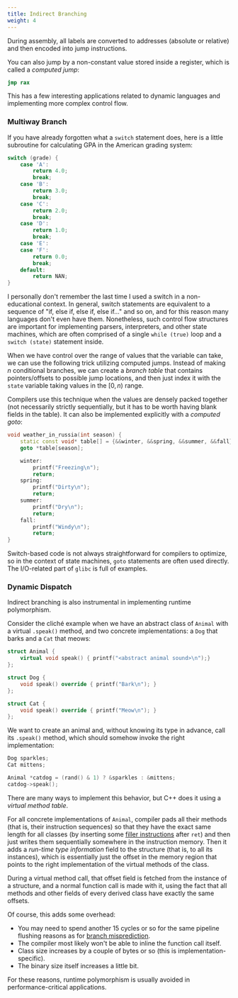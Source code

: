 ```yaml
---
title: Indirect Branching
weight: 4
---
```


During assembly, all labels are converted to addresses (absolute or relative) and then encoded into jump instructions.

You can also jump by a non-constant value stored inside a register, which is called a *computed jump*:

```nasm
jmp rax
```

This has a few interesting applications related to dynamic languages and implementing more complex control flow.

### Multiway Branch

If you have already forgotten what a `switch` statement does, here is a little subroutine for calculating GPA in the American grading system:

```cpp
switch (grade) {
    case 'A':
        return 4.0;
        break;
    case 'B':
        return 3.0;
        break;
    case 'C':
        return 2.0;
        break;
    case 'D':
        return 1.0;
        break;
    case 'E':
    case 'F':
        return 0.0;
        break;
    default:
        return NAN;
}
```

I personally don't remember the last time I used a switch in a non-educational context. In general, switch statements are equivalent to a sequence of "if, else if, else if, else if…" and so on, and for this reason many languages don't even have them. Nonetheless, such control flow structures are important for implementing parsers, interpreters, and other state machines, which are often comprised of a single `while (true)` loop and a `switch (state)` statement inside.

When we have control over the range of values that the variable can take, we can use the following trick utilizing computed jumps. Instead of making $n$ conditional branches, we can create a *branch table* that contains pointers/offsets to possible jump locations, and then just index it with the `state` variable taking values in the $[0, n)$ range.

Compilers use this technique when the values are densely packed together (not necessarily strictly sequentially, but it has to be worth having blank fields in the table). It can also be implemented explicitly with a *computed goto*:

```cpp
void weather_in_russia(int season) {
    static const void* table[] = {&&winter, &&spring, &&summer, &&fall};
    goto *table[season];

    winter:
        printf("Freezing\n");
        return;
    spring:
        printf("Dirty\n");
        return;
    summer:
        printf("Dry\n");
        return;
    fall:
        printf("Windy\n");
        return;
}
```

Switch-based code is not always straightforward for compilers to optimize, so in the context of state machines, `goto` statements are often used directly. The I/O-related part of `glibc` is full of examples.

### Dynamic Dispatch

Indirect branching is also instrumental in implementing runtime polymorphism.

Consider the cliché example when we have an abstract class of `Animal` with a virtual `.speak()` method, and two concrete implementations: a `Dog` that barks and a `Cat` that meows:

```cpp
struct Animal {
    virtual void speak() { printf("<abstract animal sound>\n");}
};

struct Dog {
    void speak() override { printf("Bark\n"); }
};

struct Cat {
    void speak() override { printf("Meow\n"); }
};
```

We want to create an animal and, without knowing its type in advance, call its `.speak()` method, which should somehow invoke the right implementation:

```c++
Dog sparkles;
Cat mittens;

Animal *catdog = (rand() & 1) ? &sparkles : &mittens;
catdog->speak();
```

There are many ways to implement this behavior, but C++ does it using a *virtual method table*.

For all concrete implementations of `Animal`, compiler pads all their methods (that is, their instruction sequences) so that they have the exact same length for all classes (by inserting some [filler instructions](../layout) after `ret`) and then just writes them sequentially somewhere in the instruction memory. Then it adds a *run-time type information* field to the structure (that is, to all its instances), which is essentially just the offset in the memory region that points to the right implementation of the virtual methods of the class.

During a virtual method call, that offset field is fetched from the instance of a structure, and a normal function call is made with it, using the fact that all methods and other fields of every derived class have exactly the same offsets.

Of course, this adds some overhead:

- You may need to spend another 15 cycles or so for the same pipeline flushing reasons as for [branch misprediction](/hpc/pipelining).
- The compiler most likely won't be able to inline the function call itself.
- Class size increases by a couple of bytes or so (this is implementation-specific).
- The binary size itself increases a little bit.

For these reasons, runtime polymorphism is usually avoided in performance-critical applications.
